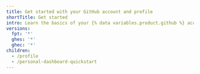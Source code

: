 ```yaml
---
title: Get started with your GitHub account and profile
shortTitle: Get started
intro: Learn the basics of your {% data variables.product.github %} account and profile.
versions:
  fpt: '*'
  ghes: '*'
  ghec: '*'
children:
  - /profile
  - /personal-dashboard-quickstart
---
```


